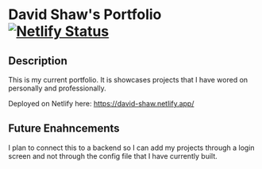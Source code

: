 # David Shaw's Portfolio [![Netlify Status](https://api.netlify.com/api/v1/badges/1d344792-cc28-4cf5-bae7-0b772244344b/deploy-status)](https://app.netlify.com/sites/david-shaw/deploys)

## Description
This is my current portfolio.  It is showcases projects that I have wored on personally and professionally.  

Deployed on Netlify here: https://david-shaw.netlify.app/

## Future Enahncements
I plan to connect this to a backend so I can add my projects through a login screen and not through the config file that I have currently built.  